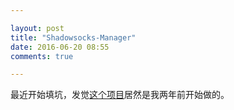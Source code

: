 ```yaml
---

layout: post
title: "Shadowsocks-Manager"
date: 2016-06-20 08:55
comments: true

---
```

最近开始填坑，发觉[这个项目](https://github.com/shadowsocks/shadowsocks-manager)居然是我两年前开始做的。